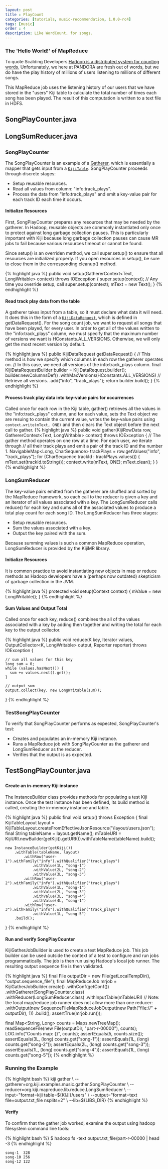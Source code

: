 ```yaml
---
layout: post
title : PlayCount
categories: [tutorials, music-recommendation, 1.0.0-rc4]
tags: [music]
order : 4
description: Like WordCount, for songs.
---
```


### The 'Hello World!' of MapReduce
To quote Scalding Developers
[Hadoop is a distributed system for counting words.](https://github.com/twitter/scalding)
Unfortunately, we here at PANDORA are fresh out of words, but we do have the play history of
millions of users listening to  millions of different songs.

This MapReduce job uses the listening history of our users that we have stored in the "users" Kiji
table to calculate the total number of times each song has been played. The result of this computation
is written to a text file in HDFS.

<div id="accordion-container">
  <h2 class="accordion-header"> SongPlayCounter.java </h2>
     <div class="accordion-content">
    <script src="http://gist-it.appspot.com/github/kijiproject/kiji-music/raw/master/src/main/java/org/kiji/examples/music/gather/SongPlayCounter.java"> </script>
     </div>
 <h2 class="accordion-header"> LongSumReducer.java </h2>
   <div class="accordion-content">
    <script src="http://gist-it.appspot.com/github/kijiproject/kiji-mapreduce-lib/raw/master/kiji-mapreduce-lib/src/main/java/org/kiji/mapreduce/lib/reduce/LongSumReducer.java"> </script>
    </div>
</div>

<h3 style="margin-top:0px;padding-top:10px;"> SongPlayCounter </h3>

The SongPlayCounter is an example of a [Gatherer]({{site.userguide_mapreduce_rc4}}/gatherers), which is essentially a
mapper that gets input from a [`KijiTable`]({{site.api_schema_rc4}}/KijiTable.html).  SongPlayCounter proceeds through discrete stages:
* Setup reusable resources.
* Read all values from column: "info:track_plays".
* Process the data from "info:track_plays" and emit a key-value pair for each track ID each time
  it occurs.

#### Initialize Resources
First, SongPlayCounter prepares any resources that may be needed by the gatherer.  In Hadoop,
reusable objects are commonly instantiated only once to protect against long garbage collection
pauses. This is particularly important with Kiji because long garbage collection pauses can cause
MR jobs to fail because various resources timeout or cannot be found.

Since setup() is an overriden method, we call super.setup() to ensure that all resources are
initialized properly.  If you open resources in setup(), be sure to close them in the corresponding
cleanup() method.

{% highlight java %}
  public void setup(GathererContext<Text, LongWritable> context) throws IOException {
    super.setup(context); // Any time you override setup, call super.setup(context);
    mText = new Text();
  }
{% endhighlight %}

#### Read track play data from the table
A gatherer takes input from a table, so it must declare what data it will need. It does this in the
form of a [`KijiDataRequest`]({{site.api_schema_rc4}}/KijiDataRequest.html), which is defined in getDataRequest().
For the song count job, we want to request all songs that have been played, for every user. In order
to get all of the values written to the "info:track_plays" column, we must specify that the maximum
number of versions we want is HConstants.ALL_VERSIONS. Otherwise, we will only get the most recent
version by default.

{% highlight java %}
public KijiDataRequest getDataRequest() {
  // This method is how we specify which columns in each row the gatherer operates on.
  // In this case, we need all versions of the info:track_plays column.
  final KijiDataRequestBuilder builder = KijiDataRequest.builder();
  builder.newColumnsDef()
    .withMaxVersions(HConstants.ALL_VERSIONS) // Retrieve all versions.
    .add("info", "track_plays");
  return builder.build();
}
{% endhighlight %}

#### Process track play data into key-value pairs for occurrences
Called once for each row in the Kiji table, gather() retrieves all the values in the
"info:track_plays" column, and for each value, sets the Text object we are resuing to contain the
current value, writes the key-value pairs using `context.write(mText, ONE)` and then clears the Text
object before the next call to gather.
{% highlight java %}
  public void gather(KijiRowData row, GathererContext<Text, LongWritable> context)
      throws IOException {
    // The gather method operates on one row at a time.  For each user, we iterate through
    // all their track plays and emit a pair of the track ID and the number 1.
    NavigableMap<Long, CharSequence> trackPlays = row.getValues("info", "track_plays");
    for (CharSequence trackId : trackPlays.values()) {
      mText.set(trackId.toString());
      context.write(mText, ONE);
      mText.clear();
    }
  }
{% endhighlight %}

### LongSumReducer
The key-value pairs emitted from the gatherer are shuffled and sorted by the MapReduce framework,
so each call to the reducer is given a key and an iterator of all values associated with
a key. The LongSumReducer calls reduce() for each key and sums all of the associated values to produce a
total play count for each song ID. The LongSumReducer has three stages:
* Setup reusable resources.
* Sum the values associated with a key.
* Output the key paired with the sum.

Because summing values is such a common MapReduce operation, LongSumReducer is provided by the KijiMR
library.

#### Initialize Resources
It is common practice to avoid instantiating new objects in map or reduce methods as
Hadoop developers have a (perhaps now outdated) skepticism of garbage collection in the JVM.

{% highlight java %}
  protected void setup(Context context) {
    mValue = new LongWritable();
  }
{% endhighlight %}

#### Sum Values and Output Total
Called once for each key, reduce() combines the
all of the values associated with a key by adding then together and writing the total for each key
to the output collector.

{% highlight java %}
  public void reduce(K key, Iterator<LongWritable> values,
                     OutputCollector<K, LongWritable> output,
                     Reporter reporter)
    throws IOException {

    // sum all values for this key
    long sum = 0;
    while (values.hasNext()) {
      sum += values.next().get();
    }

    // output sum
    output.collect(key, new LongWritable(sum));
  }
{% endhighlight %}

### TestSongPlayCounter
To verify that SongPlayCounter performs as expected, SongPlayCounter's test:
* Creates and populates an in-memory Kiji instance.
* Runs a MapReduce job with SongPlayCounter as the gatherer and LongSumReducer as the reducer.
* Verifies that the output is as expected.

<div id="accordion-container">
  <h2 class="accordion-header"> TestSongPlayCounter.java </h2>
    <div class="accordion-content">
    <script src="http://gist-it.appspot.com/github/kijiproject/kiji-music/raw/master/src/test/java/org/kiji/examples/music/TestSongPlayCounter.java"> </script>
    </div>
</div>

<h4 style="margin-top:0px;padding-top:10px;"> Create an in-memory Kiji instance </h4>
The InstanceBuilder class provides methods for populating a test Kiji instance. Once the test
instance has been defined, its build method is called, creating the in-memory instance and
table.

{% highlight java %}
  public final void setup() throws Exception {
    final KijiTableLayout layout =
        KijiTableLayout.createFromEffectiveJsonResource("/layout/users.json");
    final String tableName = layout.getName();
    mTableURI = KijiURI.newBuilder(getKiji().getURI()).withTableName(tableName).build();

    new InstanceBuilder(getKiji())
        .withTable(tableName, layout)
            .withRow("user-1").withFamily("info").withQualifier("track_plays")
                .withValue(1L, "song-1")
                .withValue(2L, "song-2")
                .withValue(3L, "song-3")
            .withRow("user-2").withFamily("info").withQualifier("track_plays")
                .withValue(1L, "song-1")
                .withValue(2L, "song-3")
                .withValue(3L, "song-4")
                .withValue(4L, "song-1")
            .withRow("user-3").withFamily("info").withQualifier("track_plays")
                .withValue(1L, "song-5")
        .build();
  }
{% endhighlight %}

#### Run and verify SongPlayCounter
KijiGatherJobBuilder is used to create a test MapReduce job. This job builder can be used outside
the context of a test to configure and run jobs programmatically. The job is then run using Hadoop's
local job runner. The resulting output sequence file is then validated.

{% highlight java %}
  final File outputDir = new File(getLocalTempDir(), "output.sequence_file");
  final MapReduceJob mrjob = KijiGatherJobBuilder.create()
      .withConf(getConf())
      .withGatherer(SongPlayCounter.class)
      .withReducer(LongSumReducer.class)
      .withInputTable(mTableURI)
      // Note: the local map/reduce job runner does not allow more than one reducer:
      .withOutput(new SequenceFileMapReduceJobOutput(new Path("file://" + outputDir), 1))
      .build();
  assertTrue(mrjob.run());

  final Map<String, Long> counts = Maps.newTreeMap();
  readSequenceFile(new File(outputDir, "part-r-00000"), counts);
  LOG.info("Counts map: {}", counts);
  assertEquals(5, counts.size());
  assertEquals(3L, (long) counts.get("song-1"));
  assertEquals(1L, (long) counts.get("song-2"));
  assertEquals(2L, (long) counts.get("song-3"));
  assertEquals(1L, (long) counts.get("song-4"));
  assertEquals(1L, (long) counts.get("song-5"));
{% endhighlight %}

### Running the Example

<div class="userinput">
{% highlight bash %}
kiji gather \
      --gatherer=org.kiji.examples.music.gather.SongPlayCounter \
      --reducer=org.kiji.mapreduce.lib.reduce.LongSumReducer \
      --input="format=kiji table=${KIJI}/users" \
      --output="format=text file=output.txt_file nsplits=2" \
      --lib=${LIBS_DIR}
{% endhighlight %}
</div>

#### Verify

To confirm that the gather job worked, examine the output using hadoop filesystem command line tools:

<div class="userinput">
{% highlight bash %}
$ hadoop fs -text output.txt_file/part-r-00000 | head -3
{% endhighlight %}
</div>

    song-1  328
    song-10 256
    song-12 122
